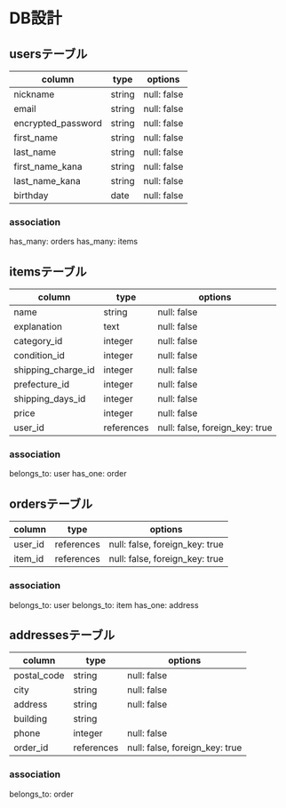 # DB設計

## usersテーブル

| column                    | type    | options     |
| ------------------------- | ------- | ----------- |
| nickname                  | string  | null: false |
| email                     | string  | null: false |
| encrypted_password        | string  | null: false |
| first_name                | string  | null: false |
| last_name                 | string  | null: false |
| first_name_kana           | string  | null: false |
| last_name_kana            | string  | null: false |
| birthday                  | date    | null: false |

### association
has_many: orders
has_many: items

## itemsテーブル

| column             | type       | options                        |
| ------------------ | ---------- | ------------------------------ |
| name               | string     | null: false                    |
| explanation        | text       | null: false                    |
| category_id        | integer    | null: false                    | 
| condition_id       | integer    | null: false                    |
| shipping_charge_id | integer    | null: false                    |
| prefecture_id      | integer    | null: false                    |
| shipping_days_id   | integer    | null: false                    |
| price              | integer    | null: false                    |
| user_id            | references | null: false, foreign_key: true |

### association
belongs_to: user
has_one: order

## ordersテーブル

| column        | type       | options                        |
| ------------- | ---------- | ------------------------------ |
| user_id       | references | null: false, foreign_key: true |
| item_id       | references | null: false, foreign_key: true |

### association 
belongs_to: user
belongs_to: item
has_one: address

## addressesテーブル

| column      | type       | options                        |
| ----------- | ---------- | ------------------------------ |
| postal_code | string     | null: false                    |
| city        | string     | null: false                    | 
| address     | string     | null: false                    | 
| building    | string     |                                |
| phone       | integer    | null: false                    |
| order_id    | references | null: false, foreign_key: true |

### association
belongs_to: order
